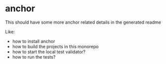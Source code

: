 # anchor

This should have some more anchor related details in the generated readme

Like:

- how to install anchor
- how to build the projects in this monorepo
- how to start the local test validator?
- how to run the tests?
